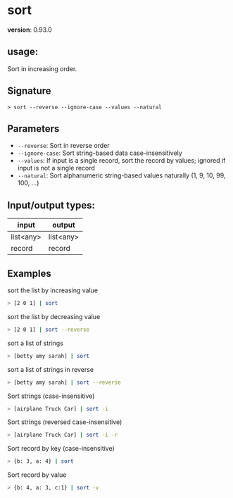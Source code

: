 # sort

**version**: 0.93.0

## **usage**:

Sort in increasing order.

## Signature

`> sort --reverse --ignore-case --values --natural`

## Parameters

- `--reverse`: Sort in reverse order
- `--ignore-case`: Sort string-based data case-insensitively
- `--values`: If input is a single record, sort the record by values; ignored if input is not a single record
- `--natural`: Sort alphanumeric string-based values naturally (1, 9, 10, 99, 100, ...)

## Input/output types:

| input       | output      |
| ----------- | ----------- |
| list\<any\> | list\<any\> |
| record      | record      |

## Examples

sort the list by increasing value

```bash
> [2 0 1] | sort
```

sort the list by decreasing value

```bash
> [2 0 1] | sort --reverse
```

sort a list of strings

```bash
> [betty amy sarah] | sort
```

sort a list of strings in reverse

```bash
> [betty amy sarah] | sort --reverse
```

Sort strings (case-insensitive)

```bash
> [airplane Truck Car] | sort -i
```

Sort strings (reversed case-insensitive)

```bash
> [airplane Truck Car] | sort -i -r
```

Sort record by key (case-insensitive)

```bash
> {b: 3, a: 4} | sort
```

Sort record by value

```bash
> {b: 4, a: 3, c:1} | sort -v
```
